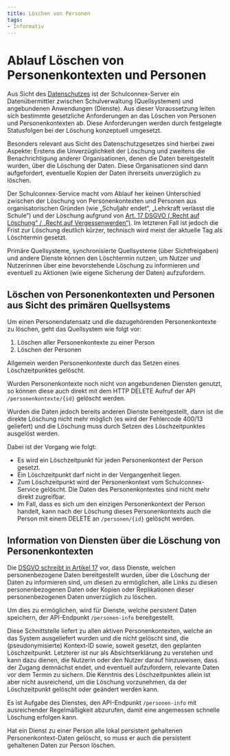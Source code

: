 ```yaml
---
title: Löschen von Personen
tags: 
- Informativ
---
```


# Ablauf Löschen von Personenkontexten und Personen

Aus Sicht des [Datenschutzes][1] ist der Schulconnex-Server ein Datenübermittler zwischen
Schulverwaltung (Quellsystemen) und angebundenen Anwendungen (Dienste). Aus dieser Voraussetzung
leiten sich bestimmte gesetzliche Anforderungen an das Löschen von Personen und Personenkontexten ab.
Diese Anforderungen werden durch festgelegte Statusfolgen bei der Löschung konzeptuell umgesetzt.

[1]: https://www.gesetze-im-internet.de/bdsg_2018/__25.html

Besonders relevant aus Sicht des Datenschutzgesetzes sind hierbei zwei Aspekte: Erstens die Unverzüglichkeit
der Löschung und zweitens die Benachrichtigung anderer Organisationen, denen die Daten bereitgestellt wurden,
über die Löschung der Daten. Diese Organisationen sind dann aufgefordert, eventuelle Kopien der Daten
ihrerseits unverzüglich zu löschen.

Der Schulconnex-Service macht vom Ablauf her keinen Unterschied zwischen der Löschung von Personenkontexten
und Personen aus organisatorischen Gründen (wie „Schuljahr endet“, „Lehrkraft verlässt die Schule“) und
der Löschung aufgrund von [Art. 17 DSGVO („Recht auf Löschung“ / „Recht auf Vergessenwerden“)][2].
Im letzteren Fall ist jedoch die Frist zur Löschung deutlich kürzer, technisch wird
meist der aktuelle Tag als Löschtermin gesetzt.

Primäre Quellsysteme, synchronisierte Quellsysteme (über Sichtfreigaben) und andere Dienste
können den Löschtermin nutzen, um Nutzer und Nutzerinnen über eine bevorstehende Löschung
zu informieren und eventuell zu Aktionen (wie eigene Sicherung der Daten) aufzufordern.

## Löschen von Personenkontexten und Personen aus Sicht des primären Quellsystems

Um einen Personendatensatz und die dazugehörenden Personenkontexte zu löschen, geht das Quellsystem wie folgt vor:

1. Löschen aller Personenkontexte zu einer Person
1. Löschen der Personen

Allgemein werden Personenkontexte durch das Setzen eines Löschzeitpunktes gelöscht.

Wurden Personenkontexte noch nicht von angebundenen Diensten genutzt, so können diese
auch direkt mit dem HTTP DELETE Aufruf der API `/personenkontexte/{id}` gelöscht werden.

Wurden die Daten jedoch bereits anderen Dienste bereitgestellt, dann ist die direkte Löschung
nicht mehr möglich (es wird der Fehlercode 400/13 geliefert) und die Löschung muss
durch Setzen des Löschzeitpunktes ausgelöst werden.

Dabei ist der Vorgang wie folgt:

- Es wird ein Löschzeitpunkt für jeden Personenkontext der Person gesetzt.
- Ein Löschzeitpunkt darf nicht in der Vergangenheit liegen.
- Zum Löschzeitpunkt wird der Personenkontext vom Schulconnex-Service gelöscht.
  Die Daten des Personenkontextes sind nicht mehr direkt zugreifbar.
- Im Fall, dass es sich um den einzigen Personenkontext der Person handelt, kann nach der Löschung
  dieses Personenkontexts auch die Person mit einem DELETE an `/personen/{id}` gelöscht werden.

## Information von Diensten über die Löschung von Personenkontexten

Die [DSGVO schreibt in Artikel 17][2] vor, dass Dienste, welchen personenbezogene Daten bereitgestellt
wurden, über die Löschung der Daten zu informieren sind, um diesen zu ermöglichen, alle Links
zu diesen personenbezogenen Daten oder Kopien oder Replikationen dieser personenbezogenen Daten
unverzüglich zu löschen.

[2]: https://eur-lex.europa.eu/legal-content/DE/TXT/HTML/?uri=CELEX:32016R0679#d1e2621-1-1

Um dies zu ermöglichen, wird für Dienste, welche persistent Daten speichern, der API-Endpunkt `/personen-info`
bereitgestellt.

Diese Schnittstelle liefert zu allen aktiven Personenkontexten, welche an das System ausgeliefert
wurden und die nicht gelöscht sind, die (pseudonymisierte) Kontext-ID sowie, soweit gesetzt,
den geplanten Löschzeitpunkt. Letzterer ist nur als Absichtserklärung zu verstehen und kann dazu dienen,
die Nutzerin oder den Nutzer darauf hinzuweisen, dass der Zugang demnächst endet, und eventuell aufzufordern,
relevante Daten vor dem Termin zu sichern. Die Kenntnis des Löschzeitpunktes allein ist aber nicht ausreichend,
um die Löschung vorzunehmen, da der Löschzeitpunkt gelöscht oder geändert werden kann.

Es ist Aufgabe des Dienstes, den API-Endpunkt `/personen-info` mit ausreichender Regelmäßigkeit abzurufen,
damit eine angemessen schnelle Löschung erfolgen kann.

Hat ein Dienst zu einer Person alle lokal persistent gehaltenen Personenkontext-Daten gelöscht,
so muss er auch die persistent gehaltenen Daten zur Person löschen.
